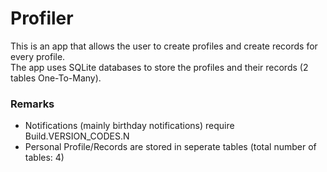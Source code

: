 # Profiler

This is an app that allows the user to create profiles and create records for every profile.<br/>
The app uses SQLite databases to store the profiles and their records (2 tables One-To-Many).<br/>

### Remarks
  - Notifications (mainly birthday notifications) require Build.VERSION_CODES.N
  - Personal Profile/Records are stored in seperate tables (total number of tables: 4)
  
